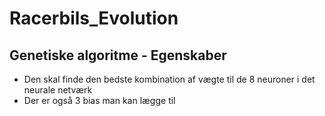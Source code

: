 # Racerbils_Evolution
 
## Genetiske algoritme - Egenskaber

* Den skal finde den bedste kombination af vægte til de 8 neuroner i det neurale netværk 
* Der er også 3 bias man kan lægge til
